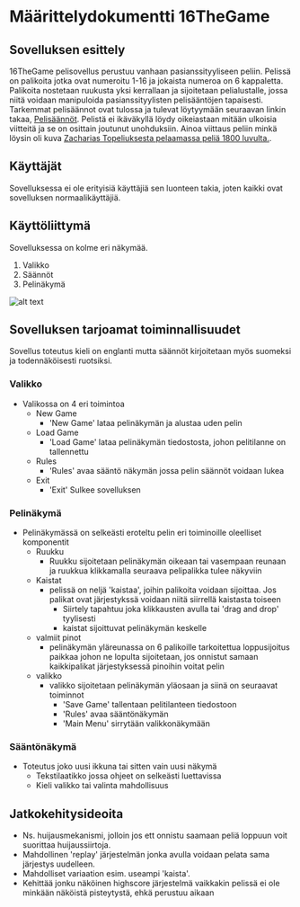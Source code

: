 # Määrittelydokumentti  16TheGame

## Sovelluksen esittely
16TheGame pelisovellus perustuu vanhaan pasianssityyliseen peliin. Pelissä on palikoita jotka ovat numeroitu 1-16 ja jokaista numeroa on 6 kappaletta. Palikoita nostetaan ruukusta yksi kerrallaan ja sijoitetaan pelialustalle, jossa niitä voidaan manipuloida pasianssityylisten pelisääntöjen tapaisesti. 
Tarkemmat pelisäännot ovat tulossa ja tulevat löytyymään seuraavan linkin takaa, [Pelisäännöt](https://github.com/fellmana/ot-harjoitustyo/blob/master/documentation/rules.md). Pelistä ei ikäväkyllä löydy oikeiastaan mitään ulkoisia viitteitä ja se on  osittain joutunut unohduksiin. Ainoa viittaus peliin minkä löysin oli kuva [Zacharias Topeliuksesta pelaamassa peliä 1800 luvulta.](https://www.finna.fi/Record/sls.SLSA+801_SLSA+801_29).
## Käyttäjät
Sovelluksessa ei ole erityisiä käyttäjiä sen luonteen takia, joten kaikki ovat sovelluksen normaalikäyttäjiä.

## Käyttöliittymä 
Sovelluksessa on kolme eri näkymää. 
1. Valikko
2. Säännöt
3. Pelinäkymä


![alt text](https://github.com/fellmana/ot-harjoitustyo/blob/master/documentation/figures/maaritelma-fig1.png)


## Sovelluksen tarjoamat toiminnallisuudet
Sovellus toteutus kieli on englanti mutta säännöt kirjoitetaan myös suomeksi ja todennäköisesti ruotsiksi.

### Valikko
* Valikossa on 4 eri toimintoa
	- New Game
		- 'New Game' lataa pelinäkymän ja alustaa uden pelin
	- Load Game 
		- 'Load Game' lataa pelinäkymän tiedostosta, johon pelitilanne on tallennettu
	- Rules
		- 'Rules' avaa sääntö näkymän jossa pelin säännöt voidaan lukea 
	- Exit
		- 'Exit' Sulkee sovelluksen

### Pelinäkymä
* Pelinäkymässä on selkeästi eroteltu pelin eri toiminoille oleelliset komponentit
	- Ruukku
		- Ruukku sijoitetaan pelinäkymän oikeaan tai vasempaan reunaan ja ruukkua klikkamalla seuraava pelipalikka tulee näkyviin
	- Kaistat
		- pelissä on neljä 'kaistaa', joihin palikoita voidaan sijoittaa. Jos palikat ovat järjestykssä voidaan niitä siirrellä kaistasta toiseen
			- Siirtely tapahtuu joka klikkausten avulla tai 'drag and drop' tyylisesti
			- kaistat sijoittuvat pelinäkymän keskelle 
	- valmiit pinot 
		- pelinäkymän yläreunassa on 6 palikoille tarkoitettua loppusijoitus paikkaa johon ne lopulta sijoitetaan, jos onnistut samaan kaikkipalikat järjestyksessä pinoihin voitat pelin
	- valikko
		- valikko sijoitetaan pelinäkymän yläosaan ja siinä on seuraavat toiminnot 
			- 'Save Game' tallentaan pelitilanteen tiedostoon
			- 'Rules'  avaa sääntönäkymän
			- 'Main Menu' sirrytään valikkonäkymään

### Sääntönäkymä
* Toteutus joko uusi ikkuna tai sitten vain uusi näkymä
	- Tekstilaatikko jossa ohjeet on selkeästi luettavissa
	- Kieli valikko tai valinta mahdollisuus

## Jatkokehitysideoita
* Ns. huijausmekanismi, jolloin jos ett onnistu saamaan peliä loppuun voit suorittaa huijaussiirtoja.
* Mahdollinen 'replay' järjestelmän jonka avulla voidaan pelata sama järjestys uudelleen.
* Mahdolliset variaation esim. useampi 'kaista'.  
* Kehittää jonku näköinen highscore järjestelmä vaikkakin pelissä ei ole minkään näköistä pisteytystä, ehkä perustuu aikaan 
